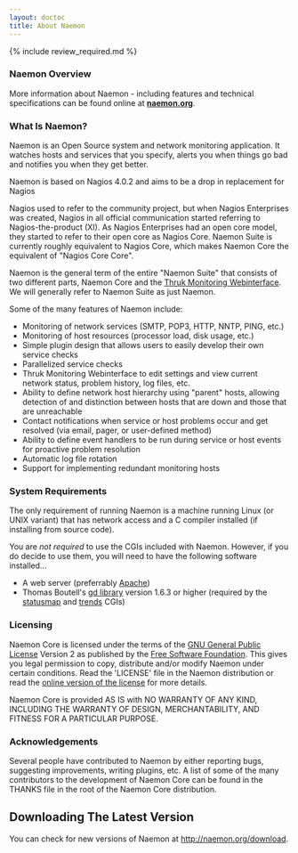 ```yaml
---
layout: doctoc
title: About Naemon
---
```


{% include review_required.md %}

### Naemon Overview

More information about Naemon - including features and technical specifications can be found online at <a href="http://naemon.org" target="_blank"><b>naemon.org</b></a>.

### What Is Naemon?

Naemon is an Open Source system and network monitoring application.  It watches hosts and services that you specify, alerts you when things go bad and notifies you when they get better.

Naemon is based on Nagios 4.0.2 and aims to be a drop in replacement for Nagios

Nagios used to refer to the community project, but when Nagios Enterprises was created, Nagios in all official communication started referring to Nagios-the-product (XI). As Nagios Enterprises had an open core model, they started to refer to their open core as Nagios Core. Naemon Suite is currently roughly equivalent to Nagios Core, which makes Naemon Core the equivalent of "Nagios Core Core". 

Naemon is the general term of the entire "Naemon Suite" that consists of two different parts, Naemon Core and the <a href="http://thruk.org" target="_blank">Thruk Monitoring Webinterface</a>. We will generally refer to Naemon Suite as just Naemon. 

Some of the many features of Naemon include:

* Monitoring of network services (SMTP, POP3, HTTP, NNTP, PING, etc.)
* Monitoring of host resources (processor load, disk usage, etc.)
* Simple plugin design that allows users to easily develop their own service checks
* Parallelized service checks
* Thruk Monitoring Webinterface to edit settings and view current network status, problem history, log files, etc.
* Ability to define network host hierarchy using "parent" hosts, allowing detection of and distinction between hosts that are down and those that are unreachable
* Contact notifications when service or host problems occur and get resolved (via email, pager, or user-defined method)
* Ability to define event handlers to be run during service or host events for proactive problem resolution
* Automatic log file rotation
* Support for implementing redundant monitoring hosts

### System Requirements

The only requirement of running Naemon is a machine running Linux (or UNIX variant) that has network access and a C compiler installed (if installing from source code).

You are <i>not required</i> to use the CGIs included with Naemon.  However, if you do decide to use them, you will need to have the following software installed...

* A web server (preferrably <a href="http://www.apache.org" target="_top">Apache</a>)
* Thomas Boutell's <a href="http://www.boutell.com/gd">gd library</a> version 1.6.3 or higher (required by the <a href="cgis.html#statusmap_cgi">statusmap</a> and <a href="cgis.html#trends_cgi">trends</a> CGIs)

### Licensing

Naemon Core is licensed under the terms of the <a href="http://www.gnu.org/copyleft/gpl.html">GNU General Public License</a> Version 2 as published by the <a href="http://www.fsf.org">Free Software Foundation</a>.  This gives you legal permission to copy, distribute and/or modify Naemon under certain conditions.  Read the 'LICENSE' file in the Naemon distribution or read the <a href="http://www.gnu.org/copyleft/gpl.html">online version of the license</a> for more details.

Naemon Core is provided AS IS with NO WARRANTY OF ANY KIND, INCLUDING THE WARRANTY OF DESIGN, MERCHANTABILITY, AND FITNESS FOR A PARTICULAR PURPOSE.

### Acknowledgements

Several people have contributed to Naemon by either reporting bugs, suggesting improvements, writing plugins, etc.  A list of some of the many contributors to the development of Naemon Core can be found in the THANKS file in the root of the Naemon Core distribution.

## Downloading The Latest Version

You can check for new versions of Naemon at <a href="http://naemon.org/download" target="_top">http://naemon.org/download</a>.
